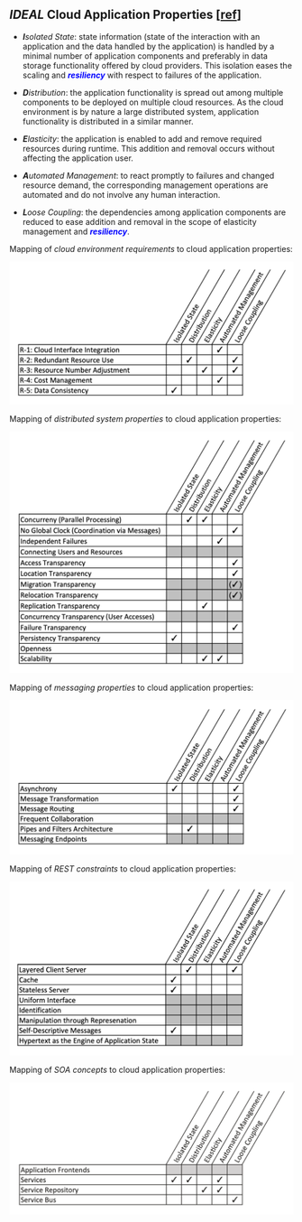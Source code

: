 ## _IDEAL_ Cloud Application Properties [[ref](https://d-nb.info/1079525432/34)]

* _**I**solated State_: state information (state of the interaction with an application and the data handled by the
  application) is handled by a minimal number of application components and preferably in data storage functionality
  offered by cloud providers. This isolation eases the scaling and <span style="color:blue">***resiliency***</span>
  with respect to failures of the application.


* _**D**istribution_: the application functionality is spread out among multiple components to be deployed on multiple
  cloud resources. As the cloud environment is by nature a large distributed system, application functionality is
  distributed in a similar manner.


* _**E**lasticity_: the application is enabled to add and remove required resources during runtime. This addition and
  removal occurs without affecting the application user.


* _**A**utomated Management_: to react promptly to failures and changed resource demand, the corresponding management
  operations are automated and do not involve any human interaction.


* _**L**oose Coupling_: the dependencies among application components are reduced to ease addition and removal in the
  scope of elasticity management and <span style="color:blue">***resiliency***</span>.

Mapping of _cloud environment requirements_ to cloud application properties:

![cloud environment requirements](images/ideal_to_cloud_environment_requirements.png)

Mapping of _distributed system properties_ to cloud application properties:

![distributed system properties](images/ideal_to_distributed_system_properties.png)

Mapping of _messaging properties_ to cloud application properties:

![messaging properties](images/ideal_to_messaging_properties.png)

Mapping of _REST constraints_ to cloud application properties:

![REST constraints](images/ideal_to_REST_constraints.png)

Mapping of _SOA concepts_ to cloud application properties:

![SOA concepts](images/ideal_to_SOA_concepts.png)

